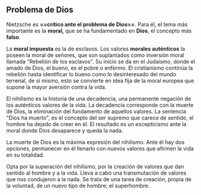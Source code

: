 
## Problema de Dios

Nietzsche es **==crítico ante el problema de Dios==**. Para él, el tema más importante es la **moral,** que se ha fundamentado en **Dios**, el concepto más **falso**.

La **moral impuesta** es la de esclavos. Los valores **morales auténticos** la poseen la moral de señores, que  son suplantados como inversión moral llamada "Rebelión de los esclavos". Su inicio se da en el Judaísmo,  donde el amado de Dios, el bueno, es el pobre o enfermo. El cristianismo continúa la rebelión hasta  identificar lo bueno como lo desinteresado del mundo terrenal, de sí mismo, esto se convierte en idea fija  de la moral europea que supone la mayor aversión contra la vida.

El nihilismo es la historia de una decadencia, una permanente negación de los auténticos valores de la vida. La decadencia corresponde con la muerte de Dios, la eliminación del fundamento de aquellos valores. La sentencia "Dios ha muerto", es el concepto del ser supremo que carece de sentido, el hombre  ha dejado de creer en él. El resultado es un escepticismo ante la moral donde Dios desaparece y queda la  nada.

La muerte de Dios es la máxima expresión del nihilismo. Ante él hay dos opciones, permanecer en él  llenarlo con nuevos valores que afirmen la vida en su totalidad.

Opta por la superación del nihilismo, por la creación de valores que dan sentido al hombre y a la vida. Lleva  a cabo una transmutación de valores que nos condujeron a la nada. Se trata de una tarea de creación,  propia de la voluntad, de un nuevo tipo de hombre; el superhombre.  